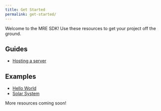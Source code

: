 ```yaml
---
title: Get Started
permalink: get-started/
---
```


Welcome to the MRE SDK! Use these resources to get your project off the ground.

## Guides

* [Hosting a server](https://github.com/Microsoft/mixed-reality-extension-sdk/blob/master/DEPLOYING.md)

## Examples

* [Hello World](https://github.com/Microsoft/mixed-reality-extension-sdk-samples/tree/master/samples/hello-world)
* [Solar System](https://github.com/Microsoft/mixed-reality-extension-sdk-samples/tree/master/samples/solar-system)

More resources coming soon!